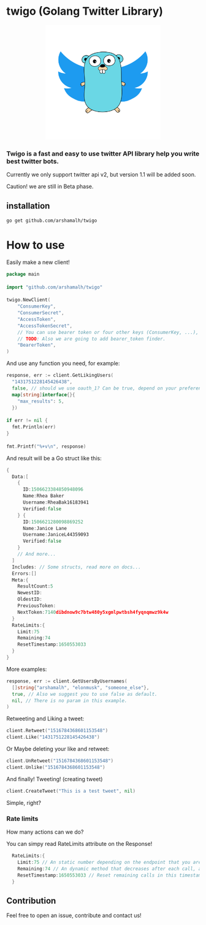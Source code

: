 # twigo (Golang Twitter Library)

<p align="center">
  <img src="./twigo.png" alt="twigo logo" width="300">
</p>

### Twigo is a fast and easy to use twitter API library help you write best twitter bots.

Currently we only support twitter api v2, but version 1.1 will be added soon.

Caution! we are still in Beta phase.

## installation

```bash
go get github.com/arshamalh/twigo
```

# How to use
Easily make a new client!
```go
package main

import "github.com/arshamalh/twigo"

twigo.NewClient(
    "ConsumerKey",
    "ConsumerSecret",
    "AccessToken",
    "AccessTokenSecret",
    // You can use bearer token or four other keys (ConsumerKey, ...), both is not mandatory, but would be better.
    // TODO: Also we are going to add bearer_token finder.
    "BearerToken",
)
```
And use any function you need, for example:
```go
response, err := client.GetLikingUsers(
  "1431751228145426438", 
  false, // should we use oauth_1? Can be true, depend on your preferences, but maybe we will change it if needed.
  map[string]interface{}{
    "max_results": 5,
  })

if err != nil {
  fmt.Println(err)
}

fmt.Printf("%+v\n", response)
```
And result will be a Go struct like this:
```Go
{
  Data:[
    {
      ID:1506623384850948096 
      Name:Rhea Baker 
      Username:RheaBak16183941
      Verified:false
    } {
      ID:1506621280098869252 
      Name:Janice Lane 
      Username:JaniceL44359093
      Verified:false
    }
    // And more...
  ] 
  Includes: // Some structs, read more on docs...
  Errors:[] 
  Meta:{
    ResultCount:5 
    NewestID: 
    OldestID: 
    PreviousToken: 
    NextToken:7140dibdnow9c7btw480y5xgmlpwtbsh4fyqnqmwz9k4w
  }
  RateLimits:{
    Limit:75
    Remaining:74
    ResetTimestamp:1650553033
  }
}
```

More examples:
```go
response, err := client.GetUsersByUsernames(
  []string{"arshamalh", "elonmusk", "someone_else"}, 
  true, // Also we suggest you to use false as default.
  nil, // There is no param in this example.
)
```
Retweeting and Liking a tweet:
```go
client.Retweet("1516784368601153548")
client.Like("1431751228145426438")
```
Or Maybe deleting your like and retweet:
```go
client.UnRetweet("1516784368601153548")
client.Unlike("1516784368601153548")
```
And finally! Tweeting! (creating tweet)
```go
client.CreateTweet("This is a test tweet", nil)
```
Simple, right?

### Rate limits
How many actions can we do?

You can simpy read RateLimits attribute on the Response!
```go
  RateLimits:{
    Limit:75 // An static number depending on the endpoint that you are calling or your authentication method.
    Remaining:74 // An dynamic method that decreases after each call, and will reset every once in a while.
    ResetTimestamp:1650553033 // Reset remaining calls in this timestamp.
  }
```

## Contribution
Feel free to open an issue, contribute and contact us!
